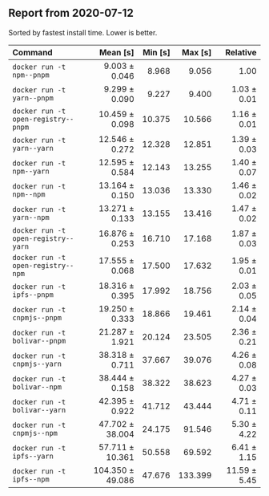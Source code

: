 ## Report from 2020-07-12

Sorted by fastest install time. Lower is better.


| Command | Mean [s] | Min [s] | Max [s] | Relative |
|:---|---:|---:|---:|---:|
| `docker run -t npm--pnpm` | 9.003 ± 0.046 | 8.968 | 9.056 | 1.00 |
| `docker run -t yarn--pnpm` | 9.299 ± 0.090 | 9.227 | 9.400 | 1.03 ± 0.01 |
| `docker run -t open-registry--pnpm` | 10.459 ± 0.098 | 10.375 | 10.566 | 1.16 ± 0.01 |
| `docker run -t yarn--yarn` | 12.546 ± 0.272 | 12.328 | 12.851 | 1.39 ± 0.03 |
| `docker run -t npm--yarn` | 12.595 ± 0.584 | 12.143 | 13.255 | 1.40 ± 0.07 |
| `docker run -t npm--npm` | 13.164 ± 0.150 | 13.036 | 13.330 | 1.46 ± 0.02 |
| `docker run -t yarn--npm` | 13.271 ± 0.133 | 13.155 | 13.416 | 1.47 ± 0.02 |
| `docker run -t open-registry--yarn` | 16.876 ± 0.253 | 16.710 | 17.168 | 1.87 ± 0.03 |
| `docker run -t open-registry--npm` | 17.555 ± 0.068 | 17.500 | 17.632 | 1.95 ± 0.01 |
| `docker run -t ipfs--pnpm` | 18.316 ± 0.395 | 17.992 | 18.756 | 2.03 ± 0.05 |
| `docker run -t cnpmjs--pnpm` | 19.250 ± 0.333 | 18.866 | 19.461 | 2.14 ± 0.04 |
| `docker run -t bolivar--pnpm` | 21.287 ± 1.921 | 20.124 | 23.505 | 2.36 ± 0.21 |
| `docker run -t cnpmjs--yarn` | 38.318 ± 0.711 | 37.667 | 39.076 | 4.26 ± 0.08 |
| `docker run -t bolivar--npm` | 38.444 ± 0.158 | 38.322 | 38.623 | 4.27 ± 0.03 |
| `docker run -t bolivar--yarn` | 42.395 ± 0.922 | 41.712 | 43.444 | 4.71 ± 0.11 |
| `docker run -t cnpmjs--npm` | 47.702 ± 38.004 | 24.175 | 91.546 | 5.30 ± 4.22 |
| `docker run -t ipfs--yarn` | 57.711 ± 10.361 | 50.558 | 69.592 | 6.41 ± 1.15 |
| `docker run -t ipfs--npm` | 104.350 ± 49.086 | 47.676 | 133.399 | 11.59 ± 5.45 |
